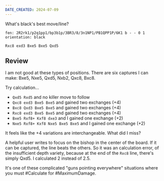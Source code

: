 ```yaml
---
DATE_CREATED: 2024-07-09
---
```

What's black's best move/line?

```chess
fen: 2R2rk1/p2q1pp1/bp3b1p/3BR3/8/3n1NP1/PB1QPP1P/6K1 b - - 0 1
orientation: black
```

<!-- divider -->

`Rxc8 exd3 Bxe5 Bxe5 Qxd5`

## Review

I am not good at these types of positions. There are six captures I can make: Bxe5, Nxe5, Qxd5, Nxb2, Qxc8, Bxc8.

Try calculation...

* `Qxd5 Rxd5` and no killer move to follow
* `Qxc8 exd3 Bxe5 Bxe5` and gained two exchanges (+4)
* `Bxc8 Qxd3 Bxe5 Bxe5` and gained two exchanges (+4)
* `Rxc8 exd3 Bxe5 Bxe5` and gained two exchanges (+4)
* `Bxe5 Rxf8+ Kxf8 dxe3` and I gained one exchange (+2)
* `Nxe5 Rxf8+ Kxf8 Nxe5 Bxe5 Bxe5` and I gained one exchange (+2)

It feels like the +4 variations are interchangeable. What did I miss?

A helpful user writes to focus on the bishop in the center of the board. If it can be captured, the line beats the others. So it was an calculation error, of the insufficient depth variety, because at the end of the `Rxc8` line, there's simply Qxd5. I calculated 2 instead of 2.5.

It's one of these complicated "guns pointing everywhere" situations where you must #Calculate for #MaximumDamage.

